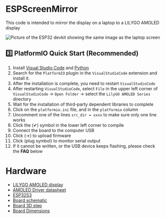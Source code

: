 # ESPScreenMirror
This code is intended to mirror the display on a laptop to a LILYGO AMOLED display

![Picture of the ESP32 devkit showing the same image as the laptop 
screen](./images/picture_screenshot.jpeg)


## 3️⃣ PlatformIO Quick Start (Recommended)

1. Install [Visual Studio Code](https://code.visualstudio.com/) and [Python](https://www.python.org/)
2. Search for the `PlatformIO` plugin in the `VisualStudioCode` extension and install it.
3. After the installation is complete, you need to restart `VisualStudioCode`
4. After restarting `VisualStudioCode`, select `File` in the upper left corner of `VisualStudioCode` -> `Open Folder` -> select the `LilyGO AMOLED Series` directory
5. Wait for the installation of third-party dependent libraries to complete
6. Click on the `platformio.ini` file, and in the `platformio` column
7. Uncomment one of the lines `src_dir = xxxx` to make sure only one line works
8. Click the (✔) symbol in the lower left corner to compile
9. Connect the board to the computer USB
10. Click (→) to upload firmware
11. Click (plug symbol) to monitor serial output
12. If it cannot be written, or the USB device keeps flashing, please check the **FAQ** below

# Hardware
* [LILYGO AMOLED display](https://www.lilygo.cc/products/t-display-s3-amoled)
* [AMOLED Driver datasheet](./datasheet/SH8501B0%20DataSheet.pdf)
* [ESP32S3](https://www.espressif.com.cn/en/support/documents/technical-documents?keys=&field_type_tid%5B%5D=842)
* [Board schematic](./schematic/T-Display_AMOLED-Lite.pdf)
* [Board 3D step](./shell/PCB_3D.7z)
* [Board Dimensions](./shell/PCB.DXF)